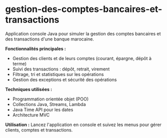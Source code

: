 # gestion-des-comptes-bancaires-et-transactions
Application console Java pour simuler la gestion des comptes bancaires et des transactions d'une banque marocaine.

**Fonctionnalités principales :**
- Gestion des clients et de leurs comptes (courant, épargne, dépôt à terme)
- Suivi des transactions : dépôt, retrait, virement
- Filtrage, tri et statistiques sur les opérations
- Gestion des exceptions et sécurité des opérations

**Techniques utilisées :**
- Programmation orientée objet (POO)
- Collections Java, Streams, Lambda
- Java Time API pour les dates
- Architecture MVC

**Utilisation :**
Lancez l'application en console et suivez les menus pour gérer clients, comptes et transactions.